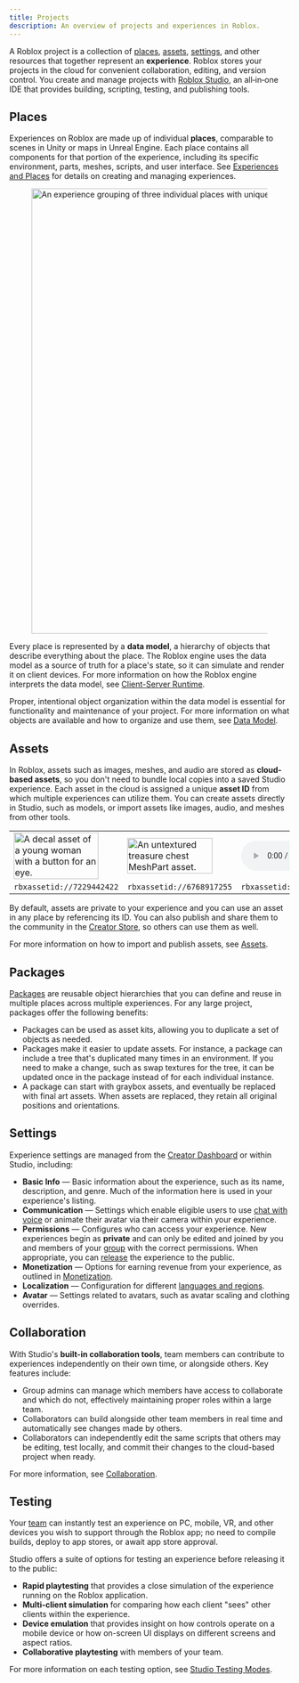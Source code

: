 ```yaml
---
title: Projects
description: An overview of projects and experiences in Roblox.
---
```


A Roblox project is a collection of [places](#places), [assets](#assets), [settings](#settings), and other resources that together represent an **experience**. Roblox stores your projects in the cloud for convenient collaboration, editing, and version control. You create and manage projects with [Roblox Studio](../studio/index.md), an all‑in‑one IDE that provides building, scripting, testing, and publishing tools.

## Places

Experiences on Roblox are made up of individual **places**, comparable to scenes in Unity or maps in Unreal Engine. Each place contains all components for that portion of the experience, including its specific environment, parts, meshes, scripts, and user interface. See [Experiences and Places](../production/publishing/publishing-experiences-and-places.md) for details on creating and managing experiences.

<figure>
<img src="../assets/publishing/experiences-places-assets/Experience-Hierarchy.png" alt="An experience grouping of three individual places with unique environments." width="800" />
</figure>

Every place is represented by a **data model**, a hierarchy of objects that describe everything about the place. The Roblox engine uses the data model as a source of truth for a place's state, so it can simulate and render it on client devices. For more information on how the Roblox engine interprets the data model, see [Client-Server Runtime](../projects/client-server.md).

Proper, intentional object organization within the data model is essential for
functionality and maintenance of your project. For more information on what
objects are available and how to organize and use them, see
[Data Model](../projects/data-model.md).

## Assets

In Roblox, assets such as images, meshes, and audio are stored as **cloud-based assets**, so you don't need to bundle local copies into a saved Studio experience. Each asset in the cloud is assigned a unique **asset&nbsp;ID** from which multiple experiences can utilize them. You can create assets directly in Studio, such as models, or import assets like images, audio, and meshes from other tools.

<table>
  <tbody>
    <tr>
      <td><img src="../assets/modeling/textures-decals/Texture-Example-Grafitti04.png" alt="A decal asset of a young woman with a button for an eye." width="90%" /></td>
      <td><img src="../assets/modeling/meshes/Base-Mesh-In-Marketplace.png" alt="An untextured treasure chest MeshPart asset." width="90%" /></td>
      <td><audio controls><source src="../assets/studio/general/Boom-Impact.mp3" type="audio/mpeg"></source></audio></td>
    </tr>
    <tr>
			<td><code>rbxassetid://7229442422</code></td>
			<td><code>rbxassetid://6768917255</code></td>
			<td><code>rbxassetid://9125402735</code></td>
    </tr>
  </tbody>
</table>

By default, assets are private to your experience and you can use an asset in any place by referencing its ID. You can also publish and share them to the community in the [Creator Store](https://create.roblox.com/marketplace/), so others can use them as well.

For more information on how to import and publish assets, see [Assets](../projects/assets/index.md).

## Packages

[Packages](../projects/assets/packages.md) are reusable object hierarchies that you can define and reuse in multiple places across multiple experiences. For any large project, packages offer the following benefits:

- Packages can be used as asset kits, allowing you to duplicate a set of objects as needed.
- Packages make it easier to update assets. For instance, a package can include a tree that's duplicated many times in an environment. If you need to make a change, such as swap textures for the tree, it can be updated once in the package instead of for each individual instance.
- A package can start with graybox assets, and eventually be replaced with final art assets. When assets are replaced, they retain all original positions and orientations.

## Settings

Experience settings are managed from the [Creator Dashboard](https://create.roblox.com/dashboard/creations) or within Studio, including:

- **Basic Info** &mdash; Basic information about the experience, such as its name, description, and genre. Much of the information here is used in your experience's listing.
- **Communication** &mdash; Settings which enable eligible users to use [chat with voice](../chat/voice-chat.md) or animate their avatar via their camera within your experience.
- **Permissions** &mdash; Configures who can access your experience. New experiences begin as **private** and can only be edited and joined by you and members of your [group](../projects/groups.md) with the correct permissions. When appropriate, you can [release](../production/publishing/publishing-experiences-and-places.md#releasing-to-the-public) the experience to the public.
- **Monetization** &mdash; Options for earning revenue from your experience, as outlined in [Monetization](../production/monetization/index.md).
- **Localization** &mdash; Configuration for different [languages and regions](../production/localization/index.md).
- **Avatar** &mdash; Settings related to avatars, such as avatar scaling and
  clothing overrides.

## Collaboration

With Studio's **built-in collaboration tools**, team members can contribute to
experiences independently on their own time, or alongside others. Key features
include:

- Group admins can manage which members have access to collaborate and which do
  not, effectively maintaining proper roles within a large team.
- Collaborators can build alongside other team members in real time and
  automatically see changes made by others.
- Collaborators can independently edit the same scripts that others may be
  editing, test locally, and commit their changes to the cloud-based project
  when ready.

For more information, see [Collaboration](../projects/collaboration.md).

## Testing

Your [team](../projects/setting-up-a-team.md) can instantly test an experience on PC, mobile, VR, and other devices you wish to support through the Roblox app; no need to compile builds, deploy to app stores, or await app store approval.

Studio offers a suite of options for testing an experience before releasing it to the public:

- **Rapid playtesting** that provides a close simulation of the experience
  running on the Roblox application.
- **Multi-client simulation** for comparing how each client "sees" other clients
  within the experience.
- **Device emulation** that provides insight on how controls operate on a mobile
  device or how on-screen UI displays on different screens and aspect ratios.
- **Collaborative playtesting** with members of your team.

For more information on each testing option, see [Studio Testing Modes](../studio/testing-modes.md).
